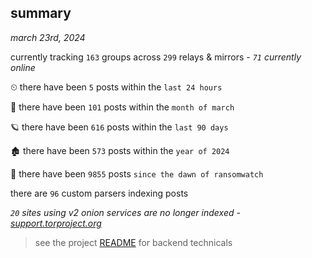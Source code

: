 
## summary
_march 23rd, 2024_

currently tracking `163` groups across `299` relays & mirrors - _`71` currently online_

⏲ there have been `5` posts within the `last 24 hours`

🦈 there have been `101` posts within the `month of march`

🪐 there have been `616` posts within the `last 90 days`

🏚 there have been `573` posts within the `year of 2024`

🦕 there have been `9855` posts `since the dawn of ransomwatch`

there are `96` custom parsers indexing posts

_`20` sites using v2 onion services are no longer indexed - [support.torproject.org](https://support.torproject.org/onionservices/v2-deprecation/)_

> see the project [README](https://github.com/joshhighet/ransomwatch#ransomwatch--) for backend technicals
